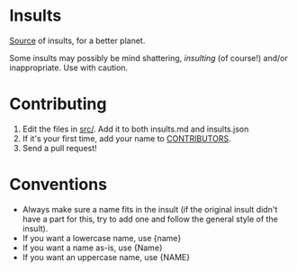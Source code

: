 Insults
=======

[Source](src/) of insults, for a better planet.

Some insults may possibly be mind shattering, _insulting_ (of course!) and/or inappropriate. Use with caution.

Contributing
============

1. Edit the files in [src/](src/). Add it to both insults.md and insults.json
2. If it's your first time, add your name to [CONTRIBUTORS](CONTRIBUTORS).
3. Send a pull request!

Conventions
===========

* Always make sure a name fits in the insult (if the original insult didn't have a part for this, try to add one and follow the general style of the insult).
* If you want a lowercase name, use {name}
* If you want a name as-is, use {Name}
* If you want an uppercase name, use {NAME}